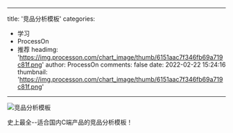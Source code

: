 
---
title: '竞品分析模板'
categories: 
 - 学习
 - ProcessOn
 - 推荐
headimg: 'https://img.processon.com/chart_image/thumb/6151aac7f346fb69a719c81f.png'
author: ProcessOn
comments: false
date: 2022-02-22 15:24:16
thumbnail: 'https://img.processon.com/chart_image/thumb/6151aac7f346fb69a719c81f.png'
---

<div>   
<img class="thumb" alt="竞品分析模板" src="https://img.processon.com/chart_image/thumb/6151aac7f346fb69a719c81f.png" referrerpolicy="no-referrer">
<p>史上最全--适合国内C端产品的竞品分析模板！</p>  
</div>
            
